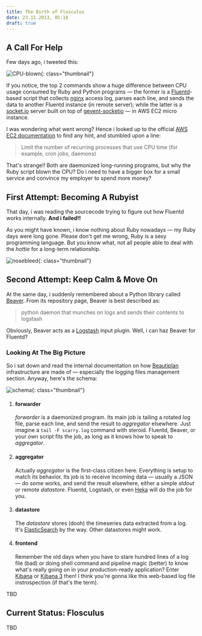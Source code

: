```yaml
---
title: The Birth of Flosculus
date: 23.11.2013, 05:18
draft: true
---
```


## A Call For Help

Few days ago, i tweeted this:

![CPU-blown](/img/2013/11/cpu-blown.png){: class="thumbnail"}

If you notice, the top 2 commands show a huge difference between
CPU usage consumed by Ruby and Python programs — the former is a
[Fluentd][fluentd]-based script that collects [nginx][nginx] access log,
parses each line, and sends the data to another Fluentd instance
(in remote server); while the latter is a [socket.io][socket.io]
server built on top of [gevent-socketio][gevent-socketio] —
in AWS EC2 micro instance.

I was wondering what went wrong?
Hence i looked up to the official [AWS EC2 documentation][ec2]
to find any hint, and stumbled upon a line:

> Limit the number of recurring processes that use CPU time (for example, cron jobs, daemons)

That's strange!! Both are daemonized long-running programs, but why the Ruby script blown the CPU?
Do i need to have a bigger box for a small service
and convince my employer to spend more money?

[beautiplan]: https://www.beautiplan.com/
[gevent-socketio]: https://github.com/abourget/gevent-socketio
[fluentd]: http://fluentd.org/
[nginx]: http://nginx.org/
[socket.io]: http://socket.io/
[ec2]: http://docs.aws.amazon.com/AWSEC2/latest/UserGuide/concepts_micro_instances.html#when-instance-uses-allotted-resources

## First Attempt: Becoming A Rubyist

That day, i was reading the sourcecode trying to figure out
how Fluentd works internally. __And i failed!!__

As you might have known, i know nothing about Ruby nowadays — my Ruby days were long gone.
Please don't get me wrong, Ruby is a sexy programming language.
But you know what, not all people able to deal with the _hottie_ for a long-term relationship.

![nosebleed](/img/2013/11/nosebleed-anime.jpg){: class="thumbnail"}

## Second Attempt: Keep Calm & Move On

At the same day, i suddenly remembered about a Python library called [Beaver][beaver].
From its repository page, Beaver is best described as:

> python daemon that munches on logs and sends their contents to logstash

Obviously, Beaver acts as a [Logstash][logstash] input plugin.
Well, i can haz Beaver for Fluentd?

[beaver]: https://github.com/josegonzalez/beaver
[logstash]: http://logstash.net/

### Looking At The Big Picture

So i sat down and read the internal documentation on how [Beautiplan][beautiplan]
infrastructure are made of — especially the logging files management section.
Anyway, here's the schema:

![schema](/img/2013/11/schema.png){: class="thumbnail"}

1.  #### forwarder

    _forwarder_ is a daemonized program. Its main job is tailing a rotated log file,
    parse each line, and send the result to _aggregator_ elsewhere.
    Just imagine a `tail -F scarry.log` command with steroid.
    Fluentd, Beaver, or your own script fits the job, as long as it knows
    how to speak to _aggregator_.

2.  #### aggregator

    Actually _aggregator_ is the first-class citizen here.
    Everything is setup to match its behavior.
    Its job is to receive incoming data — usually a JSON — do some works,
    and send the result elsewhere, either a simple _stdout_ or remote _datastore_.
    Fluentd, Logstash, or even [Heka][heka] will do the job for you.

3.  #### datastore

    The _datastore_ stores (dooh) the timeseries data extracted from a log.
    It's [ElasticSearch][elasticsearch] by the way. Other datastores might work.

4.  #### frontend

    Remember the old days when you have to stare hundred lines of a log file (bad)
    or doing shell command and pipeline magic (better) to know what's really
    going on in your production-ready application?
    Enter [Kibana][old_kibana] or [Kibana 3][new_kibana] then!
    I think you're gonna like this web-based log file instrospection (if that's
    the term).

TBD

[beautiplan]: http://www.beautiplan.com/
[heka]: https://github.com/mozilla-services/heka
[elasticsearch]: http://elasticsearch.org/
[old_kibana]: http://rashidkpc.github.io/Kibana/
[new_kibana]: http://www.elasticsearch.org/overview/kibana/

## Current Status: Flosculus

TBD
